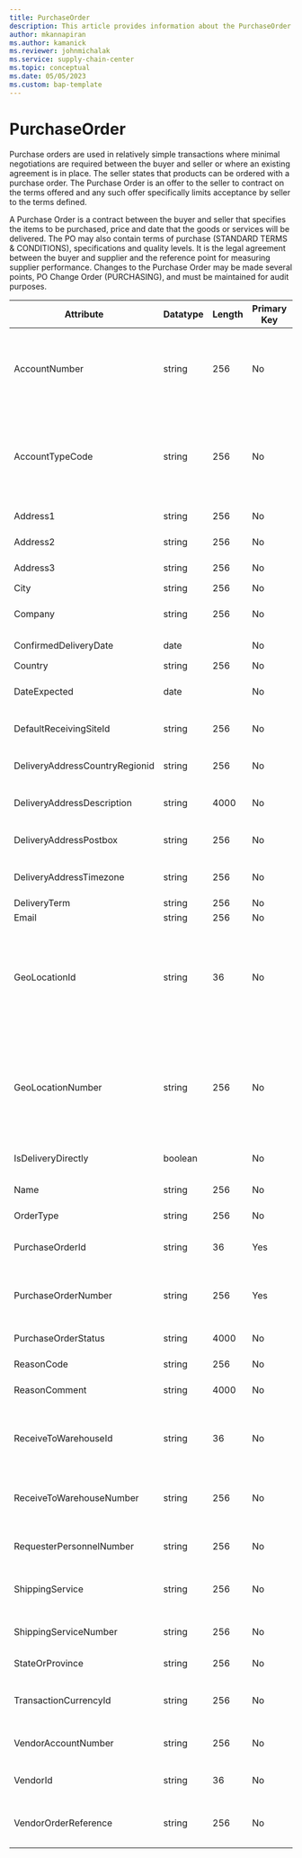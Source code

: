 ```yaml
---
title: PurchaseOrder
description: This article provides information about the PurchaseOrder entity.
author: mkannapiran
ms.author: kamanick
ms.reviewer: johnmichalak
ms.service: supply-chain-center
ms.topic: conceptual
ms.date: 05/05/2023
ms.custom: bap-template
---
```


# **PurchaseOrder**

Purchase orders are used in relatively simple transactions where minimal negotiations are required between the buyer and seller or where an existing agreement is in place. The seller states that products can be ordered with a purchase order. The Purchase Order is an offer to the seller to contract on the terms offered and any such offer specifically limits acceptance by seller to the terms defined.

A Purchase Order is a contract between the buyer and seller that specifies the items to be purchased, price and date that the goods or services will be delivered. The PO may also contain terms of purchase (STANDARD TERMS & CONDITIONS), specifications and quality levels. It is the legal agreement between the buyer and supplier and the reference point for measuring supplier performance. Changes to the Purchase Order may be made several points, PO Change Order (PURCHASING), and must be maintained for audit purposes.


|	Attribute	|	Datatype	|	Length	|	Primary Key	|	Description	|
|---------------|--------|------|----------|-----------|
|	AccountNumber	|	string	|	256	|	No	|	Number or code for the account to quickly search and identify the account in system views.	|
|	AccountTypeCode	|	string	|	256	|	No	|	Account type code indicates the type of account. An account could be Vendor, Customer etc.	|
|	Address1	|	string	|	256	|	No	|	Street address 1	|
|	Address2	|	string	|	256	|	No	|	Street address 2	|
|	Address3	|	string	|	256	|	No	|	Street address 3 	|
|	City	|	string	|	256	|	No	|	City	|
|	Company	|	string	|	256	|	No	|	Company of the purchase order	|
|	ConfirmedDeliveryDate	|	date	|		|	No	|	Confirmed delivery date	|
|	Country	|	string	|	256	|	No	|	Country	|
|	DateExpected	|	date	|		|	No	|	Expected delivery date time stamp	|
|	DefaultReceivingSiteId	|	string	|	256	|	No	|	Default receiving site Id	|
|	DeliveryAddressCountryRegionid	|	string	|	256	|	No	|	Country of the delivery address	|
|	DeliveryAddressDescription	|	string	|	4000	|	No	|	Description of the delivery address	|
|	DeliveryAddressPostbox	|	string	|	256	|	No	|	Post box of the delivery address	|
|	DeliveryAddressTimezone	|	string	|	256	|	No	|	Time zone of the delivery address	|
|	DeliveryTerm	|	string	|	256	|	No	|	Delivery term	|
|	Email	|	string	|	256	|	No	|	Email Id	|
|	GeoLocationId	|	string	|	36	|	No	|	The unique identifier of a Location. This is autogenerated by Supply chain center or D365 applications	|
|	GeoLocationNumber	|	string	|	256	|	No	|	The unique number of a location. This is a referenced in an external system to identify the unique location	|
|	IsDeliveryDirectly	|	boolean	|		|	No	|	Is delivered directly	|
|	Name	|	string	|	256	|	No	|	Name of the purchase order	|
|	OrderType	|	string	|	256	|	No	|	Order type	|
|	PurchaseOrderId	|	string	|	36	|	Yes	|	The unique Id of the purchase order	|
|	PurchaseOrderNumber	|	string	|	256	|	Yes	|	The unique number of the purchase order	|
|	PurchaseOrderStatus	|	string	|	4000	|	No	|	Status of purchase order	|
|	ReasonCode	|	string	|	256	|	No	|	Reason code	|
|	ReasonComment	|	string	|	4000	|	No	|	Comment or description for reason	|
|	ReceiveToWarehouseId	|	string	|	36	|	No	|	The warehouse Id which receives the product	|
|	ReceiveToWarehouseNumber	|	string	|	256	|	No	|	The warehouse number which receives the product	|
|	RequesterPersonnelNumber	|	string	|	256	|	No	|	Requester personnel number	|
|	ShippingService	|	string	|	256	|	No	|	Shipping service on the purchase order	|
|	ShippingServiceNumber	|	string	|	256	|	No	|	Shipping service number	|
|	StateOrProvince	|	string	|	256	|	No	|	State or province	|
|	TransactionCurrencyId	|	string	|	256	|	No	|	Transaction currency or document currency	|
|	VendorAccountNumber	|	string	|	256	|	No	|	Vendor or supplier number 	|
|	VendorId	|	string	|	36	|	No	|	The unique identifier of a Vendor.	|
|	VendorOrderReference	|	string	|	256	|	No	|	Vendor or supplier order reference number	|
